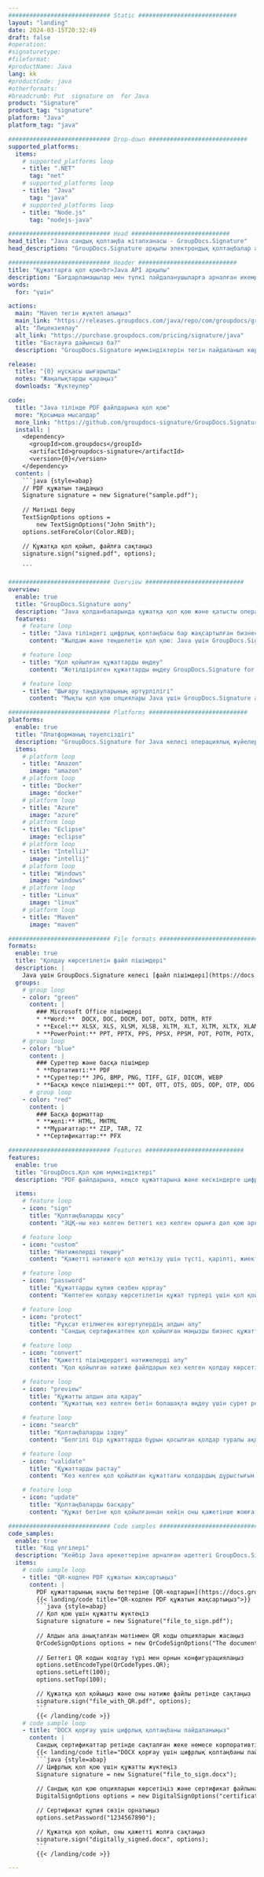 ```yaml
---
############################# Static ############################
layout: "landing"
date: 2024-03-15T20:32:49
draft: false
#operation: 
#signaturetype: 
#fileformat: 
#productName: Java
lang: kk
#productCode: java
#otherformats: 
#breadcrumb: Put  signature on  for Java
product: "Signature"
product_tag: "signature"
platform: "Java"
platform_tag: "java"

############################# Drop-down ############################
supported_platforms:
  items:
    # supported_platforms loop
    - title: ".NET"
      tag: "net"
    # supported_platforms loop
    - title: "Java"
      tag: "java"
    # supported_platforms loop
    - title: "Node.js"
      tag: "nodejs-java"

############################# Head ############################
head_title: "Java сандық қолтаңба кітапханасы - GroupDocs.Signature"
head_description: "GroupDocs.Signature арқылы электрондық қолтаңбалар арқылы Java қолданбаларына мүмкіндік беріңіз. Іскерлік құжаттарға тез және қиындықсыз қол қойыңыз."

############################# Header ############################
title: "Құжаттарға қол қою<br>Java API арқылы"
description: "Бағдарламашылар мен түпкі пайдаланушыларға арналған икемді API және қолданбаға негізделген шешімдерді пайдаланып, кез келген платформада сандық құжаттар мен кескіндерге қол қойыңыз."
words:
  for: "үшін"

actions:
  main: "Maven тегін жүктеп алыңыз"
  main_link: "https://releases.groupdocs.com/java/repo/com/groupdocs/groupdocs-signature/"
  alt: "Лицензиялау"
  alt_link: "https://purchase.groupdocs.com/pricing/signature/java"
  title: "Бастауға дайынсыз ба?"
  description: "GroupDocs.Signature мүмкіндіктерін тегін пайдаланып көріңіз немесе лицензия сұраңыз"

release:
  title: "{0} нұсқасы шығарылды"
  notes: "Жаңалықтарды қараңыз"
  downloads: "Жүктеулер"

code:
  title: "Java тілінде PDF файлдарына қол қою"
  more: "Қосымша мысалдар"
  more_link: "https://github.com/groupdocs-signature/GroupDocs.Signature-for-Java"
  install: |
    <dependency>
      <groupId>com.groupdocs</groupId>
      <artifactId>groupdocs-signature</artifactId>
      <version>{0}</version>
    </dependency>
  content: |
    ```java {style=abap}  
    // PDF құжатын таңдаңыз
    Signature signature = new Signature("sample.pdf");
    
    // Мәтінді беру
    TextSignOptions options = 
        new TextSignOptions("John Smith");
    options.setForeColor(Color.RED);

    // Құжатқа қол қойып, файлға сақтаңыз
    signature.sign("signed.pdf", options);
    
    ```

############################# Overview ############################
overview:
  enable: true
  title: "GroupDocs.Signature шолу"
  description: "Java қолданбаларында құжатқа қол қою және қатысты операцияларды орындауға арналған API"
  features:
    # feature loop
    - title: "Java тіліндегі цифрлық қолтаңбасы бар жақсартылған бизнес құжаттары"
      content: "Жылдам және теңшелетін қол қою: Java үшін GroupDocs.Signature PDF файлдары, кескіндер және Office құжаттары үшін сандық қолтаңба опцияларының кең ауқымын ұсынады. Мәтінді, штрих-кодтарды, QR-кодтарды, сандық сертификаттарды, суреттерді немесе жасырын метадеректерді пайдалануға болады. Құжаттарды өңдеу жылдам және тиімді."

    # feature loop
    - title: "Қол қойылған құжаттарды өңдеу"
      content: "Жетілдірілген құжаттарды өңдеу GroupDocs.Signature for Java көмегімен қол қойылған құжаттардағы қуатты операцияларды қамтиды. Әртүрлі пайдалы шарттарды пайдаланып іскери құжаттарға қосылған қолтаңбаларды іздеуге және тексеруге болады. Оған қоса, құжат туралы толық ақпаратқа қол жеткізуге немесе оның беттерінің алдын ала қарау кескіндерін алуға болады."

    # feature loop
    - title: "Шығару таңдауларының әртүрлілігі"
      content: "Мықты қол қою опциялары Java үшін GroupDocs.Signature арқылы қол қойылған құжаттардың шығысын теңшеуге мүмкіндік береді. Кез келген қолтаңбаны кез келген құжат бетінде дәл орналастырып, оның сыртқы түрін әртүрлі жолдармен конфигурациялауға болады. Java API қол қойылған іскери құжаттарды көптеген қолдау көрсетілетін пішімдерде сақтауды қолдайды және оларды құпия сөздермен қорғау опцияларын ұсынады."

############################# Platforms ############################
platforms:
  enable: true
  title: "Платформаның тәуелсіздігі"
  description: "GroupDocs.Signature for Java келесі операциялық жүйелерді, фреймворктарды және пакет менеджерлерін қолдайды"
  items:
    # platform loop
    - title: "Amazon"
      image: "amazon"
    # platform loop
    - title: "Docker"
      image: "docker"
    # platform loop
    - title: "Azure"
      image: "azure"
    # platform loop
    - title: "Eclipse"
      image: "eclipse"
    # platform loop
    - title: "IntelliJ"
      image: "intellij"
    # platform loop
    - title: "Windows"
      image: "windows"
    # platform loop
    - title: "Linux"
      image: "linux"
    # platform loop
    - title: "Maven"
      image: "maven"

############################# File formats ############################
formats:
  enable: true
  title: "Қолдау көрсетілетін файл пішімдері"
  description: |
    Java үшін GroupDocs.Signature келесі [файл пішімдері](https://docs.groupdocs.com/signature/java/supported-document-formats/) бар әрекеттерді қолдайды.
  groups:
    # group loop
    - color: "green"
      content: |
        ### Microsoft Office пішімдері
        * **Word:**  DOCX, DOC, DOCM, DOT, DOTX, DOTM, RTF
        * **Excel:** XLSX, XLS, XLSM, XLSB, XLTM, XLT, XLTM, XLTX, XLAM, SXC, SpreadsheetML
        * **PowerPoint:** PPT, PPTX, PPS, PPSX, PPSM, POT, POTM, POTX, PPTM
    # group loop
    - color: "blue"
      content: |
        ### Суреттер және басқа пішімдер
        * **Портативті:** PDF
        * **Суреттер:** JPG, BMP, PNG, TIFF, GIF, DICOM, WEBP
        * **Басқа кеңсе пішімдері:** ODT, OTT, OTS, ODS, ODP, OTP, ODG
      # group loop
    - color: "red"
      content: |
        ### Басқа форматтар
        * **желі:** HTML, MHTML
        * **Мұрағаттар:** ZIP, TAR, 7Z
        * **Сертификаттар:** PFX

############################# Features ############################
features:
  enable: true
  title: "GroupDocs.Қол қою мүмкіндіктері"
  description: "PDF файлдарына, кеңсе құжаттарына және кескіндерге цифрлық қолтаңбамен қол қою"

  items:
    # feature loop
    - icon: "sign"
      title: "Қолтаңбаларды қосу"
      content: "ЭЦҚ-ны кез келген беттегі кез келген орынға дәл қою арқылы әртүрлі қолдау көрсетілетін қолтаңба түрлерін пайдаланып құжатқа қол қойыңыз."

    # feature loop
    - icon: "custom"
      title: "Нәтижелерді теңшеу"
      content: "Қажетті нәтижеге қол жеткізу үшін түсті, қаріпті, жиекті, айналдыруды және басқа мүмкіндіктерді реттеу арқылы қолтаңба көрінісін теңшеңіз."

    # feature loop
    - icon: "password"
      title: "Құжаттарды құпия сөзбен қорғау"
      content: "Көптеген қолдау көрсетілетін құжат түрлері үшін қол қойылған құжатты құпия сөзбен қорғауға болады."

    # feature loop
    - icon: "protect"
      title: "Рұқсат етілмеген өзгертулердің алдын алу"
      content: "Сандық сертификатпен қол қойылған маңызды бизнес құжаттарын рұқсат етілмеген өзгертулерден қорғаңыз."

    # feature loop
    - icon: "convert"
      title: "Қажетті пішімдердегі нәтижелерді алу"
      content: "Қол қойылған нәтиже файлдарын кез келген қолдау көрсетілетін пішімде оңай алыңыз. Сондай-ақ MS Word құжаттарын PDF форматына еш қиындықсыз түрлендіруге болады."

    # feature loop
    - icon: "preview"
      title: "Құжатты алдын ала қарау"
      content: "Құжаттың кез келген бетін болашақта өңдеу үшін сурет ретінде сақтаңыз."

    # feature loop
    - icon: "search"
      title: "Қолтаңбаларды іздеу"
      content: "Белгілі бір құжаттарда бұрын қосылған қолдар туралы ақпаратты алуға болады."

    # feature loop
    - icon: "validate"
      title: "Құжаттарды растау"
      content: "Кез келген қол қойылған құжаттағы қолдардың дұрыстығын тексеріңіз."

    # feature loop
    - icon: "update"
      title: "Қолтаңбаларды басқару"
      content: "Құжат бетіне қол қойылғаннан кейін оны қажетінше жоюға, жылжытуға немесе жаңартуға болады."

############################# Code samples ############################
code_samples:
  enable: true
  title: "Код үлгілері"
  description: "Кейбір Java әрекеттеріне арналған әдеттегі GroupDocs.Signature жағдайларын пайдаланады"
  items:
    # code sample loop
    - title: "QR-кодпен PDF құжатын жақсартыңыз"
      content: |
        PDF құжаттарының нақты беттеріне [QR-кодтарын](https://docs.groupdocs.com/signature/java/esign-document-with-qr-code-signature/) қосу арқылы бизнес процестерін жақсарту маңызды болуы мүмкін. Java үшін GroupDocs.Signature арқылы QR кодын қосудың мысалы бар.
        {{< landing/code title="QR-кодпен PDF құжатын жақсартыңыз">}}
        ```java {style=abap}
        // Қол қою үшін құжатты жүктеңіз
        Signature signature = new Signature("file_to_sign.pdf");
        
        // Алдын ала анықталған мәтінмен QR коды опцияларын жасаңыз
        QrCodeSignOptions options = new QrCodeSignOptions("The document is approved by John Smith");
        
        // Беттегі QR кодын кодтау түрі мен орнын конфигурациялаңыз
        options.setEncodeType(QrCodeTypes.QR);
        options.setLeft(100);
        options.setTop(100);

        // Құжатқа қол қойыңыз және оны нәтиже файлы ретінде сақтаңыз
        signature.sign("file_with_QR.pdf", options);
        ```
        {{< /landing/code >}}
    # code sample loop
    - title: "DOCX қорғау үшін цифрлық қолтаңбаны пайдаланыңыз"
      content: |
        Сандық сертификаттар ретінде сақталған жеке немесе корпоративтік қолтаңбаларды пайдаланып, [Құжатты қорғауға](https://docs.groupdocs.com/signature/java/esign-document-with-digital-signature/) болады. Сертификатпен қамтамасыз етілген құжаттарды қолды жарамсыз деп өзгертуге болмайды.
        {{< landing/code title="DOCX қорғау үшін цифрлық қолтаңбаны пайдаланыңыз">}}
        ```java {style=abap}   
        // Цифрлық қол қою үшін құжатты жүктеңіз
        Signature signature = new Signature("file_to_sign.docx");
        
        // Сандық қол қою опцияларын көрсетіңіз және сертификат файлына жолды беріңіз
        DigitalSignOptions options = new DigitalSignOptions("certificate.pfx");

        // Сертификат құпия сөзін орнатыңыз
        options.setPassword("1234567890");

        // Құжатқа қол қойып, оны қажетті жолға сақтаңыз
        signature.sign("digitally_signed.docx", options);
        ```
        {{< /landing/code >}}

---
```

